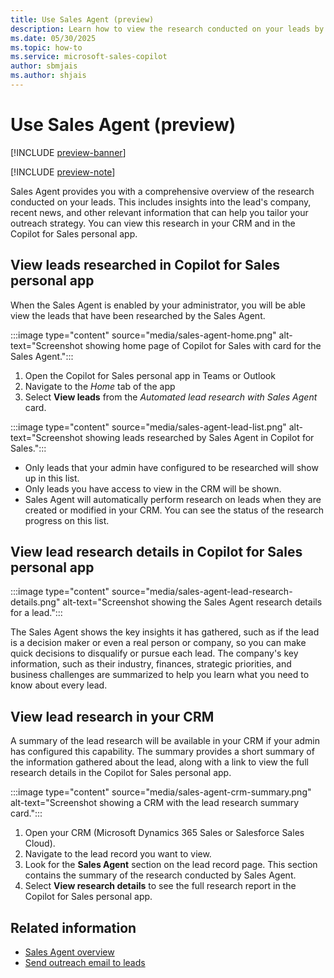 ```yaml
---
title: Use Sales Agent (preview)
description: Learn how to view the research conducted on your leads by Sales Agent.
ms.date: 05/30/2025
ms.topic: how-to
ms.service: microsoft-sales-copilot
author: sbmjais
ms.author: shjais
---
```


# Use Sales Agent (preview)

[!INCLUDE [preview-banner](~/../shared-content/shared/preview-includes/preview-banner.md)]

[!INCLUDE [preview-note](~/../shared-content/shared/preview-includes/preview-note-d365.md)]

Sales Agent provides you with a comprehensive overview of the research conducted on your leads. This includes insights into the lead's company, recent news, and other relevant information that can help you tailor your outreach strategy. You can view this research in your CRM and in the Copilot for Sales personal app.

## View leads researched in Copilot for Sales personal app

When the Sales Agent is enabled by your administrator, you will be able view the leads that have been researched by the Sales Agent.

:::image type="content" source="media/sales-agent-home.png" alt-text="Screenshot showing home page of Copilot for Sales with card for the Sales Agent.":::

1. Open the Copilot for Sales personal app in Teams or Outlook
1. Navigate to the *Home* tab of the app
1. Select **View leads** from the *Automated lead research with Sales Agent* card.

:::image type="content" source="media/sales-agent-lead-list.png" alt-text="Screenshot showing leads researched by Sales Agent in Copilot for Sales.":::

* Only leads that your admin have configured to be researched will show up in this list.
* Only leads you have access to view in the CRM will be shown.
* Sales Agent will automatically perform research on leads when they are created or modified in your CRM. You can see the status of the research progress on this list.

## View lead research details in Copilot for Sales personal app

:::image type="content" source="media/sales-agent-lead-research-details.png" alt-text="Screenshot showing the Sales Agent research details for a lead.":::

The Sales Agent shows the key insights it has gathered, such as if the lead is a decision maker or even a real person or company, so you can make quick decisions to disqualify or pursue each lead. The company's key information, such as their industry, finances, strategic priorities, and business challenges are summarized to help you learn what you need to know about every lead.

## View lead research in your CRM

A summary of the lead research will be available in your CRM if your admin has configured this capability. The summary provides a short summary of the information gathered about the lead, along with a link to view the full research details in the Copilot for Sales personal app.

:::image type="content" source="media/sales-agent-crm-summary.png" alt-text="Screenshot showing a CRM with the lead research summary card.":::

1. Open your CRM (Microsoft Dynamics 365 Sales or Salesforce Sales Cloud).
1. Navigate to the lead record you want to view.
1. Look for the **Sales Agent** section on the lead record page. This section contains the summary of the research conducted by Sales Agent.
1. Select **View research details** to see the full research report in the Copilot for Sales personal app.

## Related information

- [Sales Agent overview](sales-agent-overview.md)
- [Send outreach email to leads](send-outreach-emails.md)